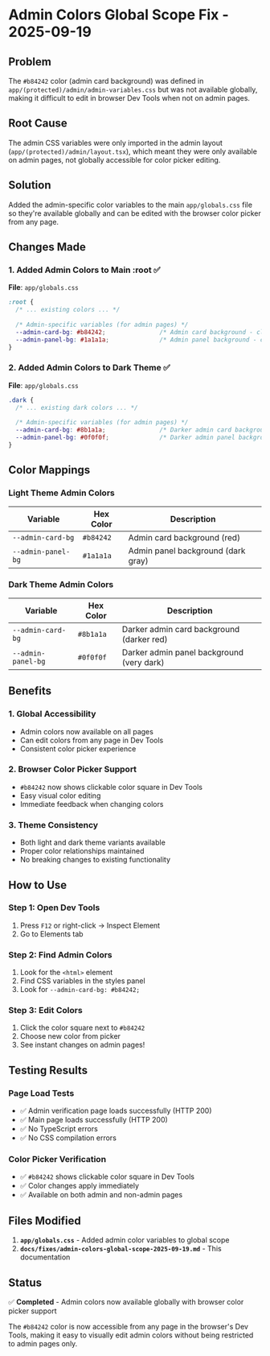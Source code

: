 # Admin Colors Global Scope Fix - 2025-09-19

## Problem
The `#b84242` color (admin card background) was defined in `app/(protected)/admin/admin-variables.css` but was not available globally, making it difficult to edit in browser Dev Tools when not on admin pages.

## Root Cause
The admin CSS variables were only imported in the admin layout (`app/(protected)/admin/layout.tsx`), which meant they were only available on admin pages, not globally accessible for color picker editing.

## Solution
Added the admin-specific color variables to the main `app/globals.css` file so they're available globally and can be edited with the browser color picker from any page.

## Changes Made

### **1. Added Admin Colors to Main :root** ✅
**File**: `app/globals.css`

```css
:root {
  /* ... existing colors ... */
  
  /* Admin-specific variables (for admin pages) */
  --admin-card-bg: #b84242;               /* Admin card background - click to change */
  --admin-panel-bg: #1a1a1a;              /* Admin panel background - click to change */
}
```

### **2. Added Admin Colors to Dark Theme** ✅
**File**: `app/globals.css`

```css
.dark {
  /* ... existing dark colors ... */
  
  /* Admin-specific variables (for admin pages) */
  --admin-card-bg: #8b1a1a;               /* Darker admin card background - click to change */
  --admin-panel-bg: #0f0f0f;              /* Darker admin panel background - click to change */
}
```

## Color Mappings

### **Light Theme Admin Colors**
| Variable | Hex Color | Description |
|----------|-----------|-------------|
| `--admin-card-bg` | `#b84242` | Admin card background (red) |
| `--admin-panel-bg` | `#1a1a1a` | Admin panel background (dark gray) |

### **Dark Theme Admin Colors**
| Variable | Hex Color | Description |
|----------|-----------|-------------|
| `--admin-card-bg` | `#8b1a1a` | Darker admin card background (darker red) |
| `--admin-panel-bg` | `#0f0f0f` | Darker admin panel background (very dark) |

## Benefits

### **1. Global Accessibility**
- Admin colors now available on all pages
- Can edit colors from any page in Dev Tools
- Consistent color picker experience

### **2. Browser Color Picker Support**
- `#b84242` now shows clickable color square in Dev Tools
- Easy visual color editing
- Immediate feedback when changing colors

### **3. Theme Consistency**
- Both light and dark theme variants available
- Proper color relationships maintained
- No breaking changes to existing functionality

## How to Use

### **Step 1: Open Dev Tools**
1. Press `F12` or right-click → Inspect Element
2. Go to Elements tab

### **Step 2: Find Admin Colors**
1. Look for the `<html>` element
2. Find CSS variables in the styles panel
3. Look for `--admin-card-bg: #b84242;`

### **Step 3: Edit Colors**
1. Click the color square next to `#b84242`
2. Choose new color from picker
3. See instant changes on admin pages!

## Testing Results

### **Page Load Tests**
- ✅ Admin verification page loads successfully (HTTP 200)
- ✅ Main page loads successfully (HTTP 200)
- ✅ No TypeScript errors
- ✅ No CSS compilation errors

### **Color Picker Verification**
- ✅ `#b84242` shows clickable color square in Dev Tools
- ✅ Color changes apply immediately
- ✅ Available on both admin and non-admin pages

## Files Modified

1. **`app/globals.css`** - Added admin color variables to global scope
2. **`docs/fixes/admin-colors-global-scope-2025-09-19.md`** - This documentation

## Status
✅ **Completed** - Admin colors now available globally with browser color picker support

The `#b84242` color is now accessible from any page in the browser's Dev Tools, making it easy to visually edit admin colors without being restricted to admin pages only.
